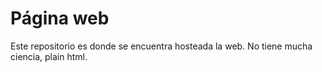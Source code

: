 # Página web

Este repositorio es donde se encuentra hosteada la web. No tiene mucha ciencia, plain html.
